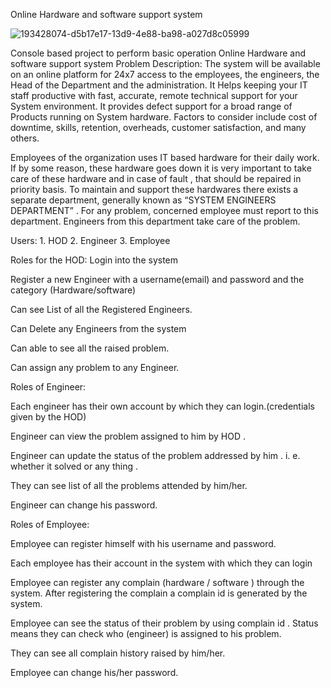 Online Hardware and software support system


![193428074-d5b17e17-13d9-4e88-ba98-a027d8c05999](https://user-images.githubusercontent.com/105929312/216752978-7d1a341a-6a9e-412a-ac3c-ad473419baf9.png)

Console based project to perform basic operation
Online Hardware and software support system
Problem Description:
The system will be available on an online platform for 24x7 access to the employees, the engineers, the Head of the Department and the administration. It Helps keeping your IT staff productive with fast, accurate, remote technical support for your System environment. It provides defect support for a broad range of Products running on System hardware.
Factors to consider include cost of downtime, skills, retention, overheads, customer satisfaction, and many others.

Employees of the organization uses IT based hardware for their daily work. If by some reason, these hardware goes down it is very
important to take care of these hardware and in case of fault , that should be repaired in priority basis. To maintain and support these
hardwares there exists a separate department, generally known as “SYSTEM ENGINEERS DEPARTMENT” . For any problem, concerned
employee must report to this department. Engineers from this department take care of the problem.

Users:
	1. HOD
	2. Engineer
	3. Employee

Roles for the HOD:
Login into the system 

Register a new Engineer with a username(email) and password and the category (Hardware/software)

Can see List of all the Registered Engineers.

Can Delete any Engineers from the system

Can able to see all the raised problem.

Can assign any problem to any Engineer.




Roles of Engineer:

Each engineer has their own account by which they can login.(credentials given by the HOD)

Engineer can view the problem assigned to him by HOD .

Engineer can update the status of the problem addressed by him . i. e. whether it solved or any thing .

They can see list of all the problems attended by him/her.

Engineer can change his password.




Roles of Employee:

Employee can register himself with his username and password.

Each employee has their account in the system with which they can login

Employee can register any complain (hardware / software ) through the system. After registering the complain a complain id is generated by the system.

Employee can see the status of their problem by using complain id . Status means they can check who (engineer) is assigned to his problem.

They can see all complain history raised by him/her.

Employee can change his/her password.


